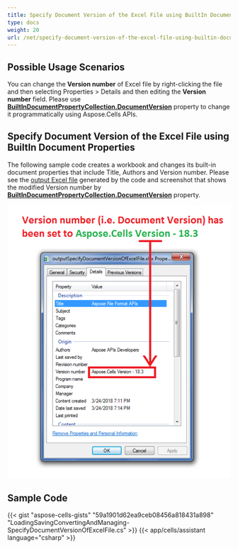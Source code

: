 ```yaml
---
title: Specify Document Version of the Excel File using BuiltIn Document Properties
type: docs
weight: 20
url: /net/specify-document-version-of-the-excel-file-using-builtin-document-properties/
---
```


## **Possible Usage Scenarios**

You can change the **Version number** of Excel file by right-clicking the file and then selecting Properties > Details and then editing the **Version number** field. Please use [**BuiltInDocumentPropertyCollection.DocumentVersion**](https://reference.aspose.com/cells/net/aspose.cells.properties/builtindocumentpropertycollection/properties/documentversion) property to change it programmatically using Aspose.Cells APIs.

## **Specify Document Version of the Excel File using BuiltIn Document Properties**

The following sample code creates a workbook and changes its built-in document properties that include Title, Authors and Version number. Please see the [output Excel file](64716811.xlsx) generated by the code and screenshot that shows the modified Version number by [**BuiltInDocumentPropertyCollection.DocumentVersion**](https://reference.aspose.com/cells/net/aspose.cells.properties/builtindocumentpropertycollection/properties/documentversion) property.

![todo:image_alt_text](specify-document-version-of-the-excel-file-using-builtin-document-properties_1.png)

## **Sample Code**

{{< gist "aspose-cells-gists" "59a1901d62ea9ceb08456a818431a898" "LoadingSavingConvertingAndManaging-SpecifyDocumentVersionOfExcelFile.cs" >}}
{{< app/cells/assistant language="csharp" >}}